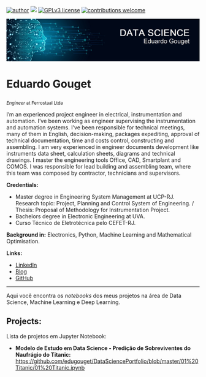 [![author](https://img.shields.io/badge/author-edugouget-red.svg)](https://www.linkedin.com/in/eduardogouget/) [![](https://img.shields.io/badge/python-3.7+-blue.svg)](https://www.python.org/downloads/release/python-385/) [![GPLv3 license](https://img.shields.io/badge/License-GPLv3-blue.svg)](http://perso.crans.org/besson/LICENSE.html) [![contributions welcome](https://img.shields.io/badge/contributions-welcome-brightgreen.svg?style=flat)](https://github.com/edugouget/DataSciencePortfolio/issues)

<p align="center">
  <img src="github_cover.jpg" >
</p>

# Eduardo Gouget
<sub>*Engineer* at Ferrostaal Ltda</sub>

I’m an experienced project engineer in electrical, instrumentation and automation. I’ve been working as engineer supervising the instrumentation and automation systems. I’ve been responsible for technical meetings, many of them in English, decision-making, packages expediting, approval of technical documentation, time and costs control, constructing and assembling. I am very experienced in engineer documents development like instruments data sheet, calculation sheets, diagrams and technical drawings. I master the engineering tools Office, CAD, Smartplant and COMOS. I was responsible for lead building and assembling team, where this team was composed by contractor, technicians and supervisors.

**Credentials:**
* Master degree in Engineering System Management at UCP-RJ. Research topic: Project, Planning and Control System of Engineering. / Thesis: Proposal of Methodology for Instrumentation Project.
* Bachelors degree in Electronic Engineering at UVA.
* Curso Técnico de Eletrotécnica pelo CEFET-RJ.

**Background in:** Electronics, Python, Machine Learning and Mathematical Optimisation.

**Links:**
* [LinkedIn](https://www.linkedin.com/in/eduardogouget)
* [Blog](https://www.gouget.com.br)
* [GitHub](https://github.com/edugouget)

---
Aqui você encontra os *notebooks* dos meus projetos na área de Data Science, Machine Learning e Deep Learning.

## Projects:
Lista de projetos em Jupyter Notebook:

* **Modelo de Estudo em Data Science - Predição de Sobreviventes do Naufrágio do Titanic:** https://github.com/edugouget/DataSciencePortfolio/blob/master/01%20Titanic/01%20Titanic.ipynb



